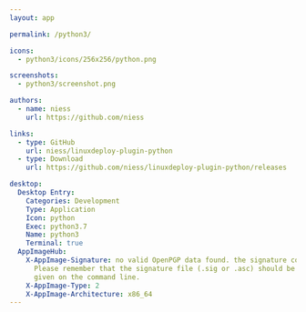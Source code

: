 ```yaml
---
layout: app

permalink: /python3/

icons:
  - python3/icons/256x256/python.png

screenshots:
  - python3/screenshot.png

authors:
  - name: niess
    url: https://github.com/niess

links:
  - type: GitHub
    url: niess/linuxdeploy-plugin-python
  - type: Download
    url: https://github.com/niess/linuxdeploy-plugin-python/releases

desktop:
  Desktop Entry:
    Categories: Development
    Type: Application
    Icon: python
    Exec: python3.7
    Name: python3
    Terminal: true
  AppImageHub:
    X-AppImage-Signature: no valid OpenPGP data found. the signature could not be verified.
      Please remember that the signature file (.sig or .asc) should be the first file
      given on the command line.
    X-AppImage-Type: 2
    X-AppImage-Architecture: x86_64
---
```

